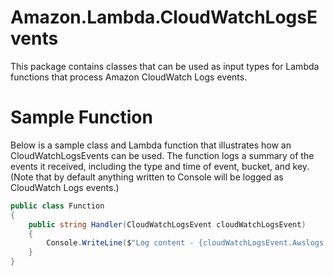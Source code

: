 # Amazon.Lambda.CloudWatchLogsEvents

This package contains classes that can be used as input types for Lambda functions that process Amazon CloudWatch Logs events. 

# Sample Function

Below is a sample class and Lambda function that illustrates how an CloudWatchLogsEvents can be used. The function logs a summary of the events it received, including the type and time of event, bucket, and key. (Note that by default anything written to Console will be logged as CloudWatch Logs events.)

```csharp
public class Function
{
    public string Handler(CloudWatchLogsEvent cloudWatchLogsEvent)
    {
        Console.WriteLine($"Log content - {cloudWatchLogsEvent.Awslogs.Data}");
    }
}
```